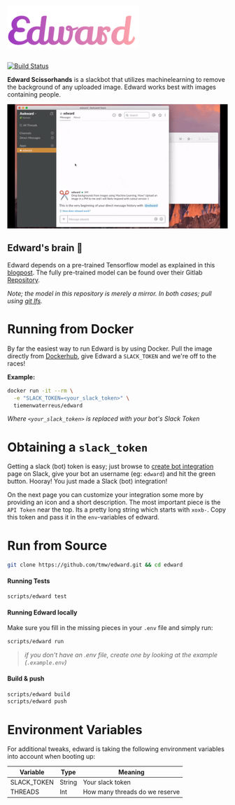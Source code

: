 <img src="meta/edward_logo.svg" width="300" />
<br />
<br />

[![Build Status](https://travis-ci.com/Tmw/edward.svg?branch=master)](https://travis-ci.com/Tmw/edward)

**Edward Scissorhands** is a slackbot that utilizes machinelearning to remove the background of any uploaded image. Edward works best with images containing people.

![Demo](meta/demo.gif)

## Edward's brain 🧠

Edward depends on a pre-trained Tensorflow model as explained in this [blogpost](https://towardsdatascience.com/background-removal-with-deep-learning-c4f2104b3157). The fully pre-trained model can be found over their Gitlab [Repository](https://gitlab.com/fast-science/background-removal-server/tree/master/webapp/model).

_Note; the model in this repository is merely a mirror. In both cases; pull using [git lfs](https://git-lfs.github.com/)._

# Running from Docker

By far the easiest way to run Edward is by using Docker. Pull the image directly from [Dockerhub](https://hub.docker.com/r/tiemenwaterreus/edward), give Edward a `SLACK_TOKEN` and we're off to the races!

**Example:**

```bash
docker run -it --rm \
  -e "SLACK_TOKEN=<your_slack_token>" \
  tiemenwaterreus/edward
```

_Where `<your_slack_token>` is replaced with your bot's Slack Token_

# Obtaining a `slack_token`

Getting a slack (bot) token is easy; just browse to [create bot integration](https://my.slack.com/services/new/bot) page on Slack, give your bot an username (eg: `edward`) and hit the green button. Hooray! You just made a Slack (bot) integration!

On the next page you can customize your integration some more by providing an icon and a short description. The most important piece is the `API Token` near the top. Its a pretty long string which starts with `xoxb-`. Copy this token and pass it in the `env`-variables of edward.

# Run from Source

```bash
git clone https://github.com/tmw/edward.git && cd edward
```

#### Running Tests

```bash
scripts/edward test
```

#### Running Edward locally

Make sure you fill in the missing pieces in your `.env` file and simply run:

```bash
scripts/edward run
```

> _if you don't have an .env file, create one by looking at the example (`.example.env`)_

#### Build & push

```bash
scripts/edward build
scripts/edward push
```

# Environment Variables

For additional tweaks, edward is taking the following environment variables into account when booting up:

| Variable    | Type   | Meaning                        |
| ----------- | ------ | ------------------------------ |
| SLACK_TOKEN | String | Your slack token               |
| THREADS     | Int    | How many threads do we reserve |
